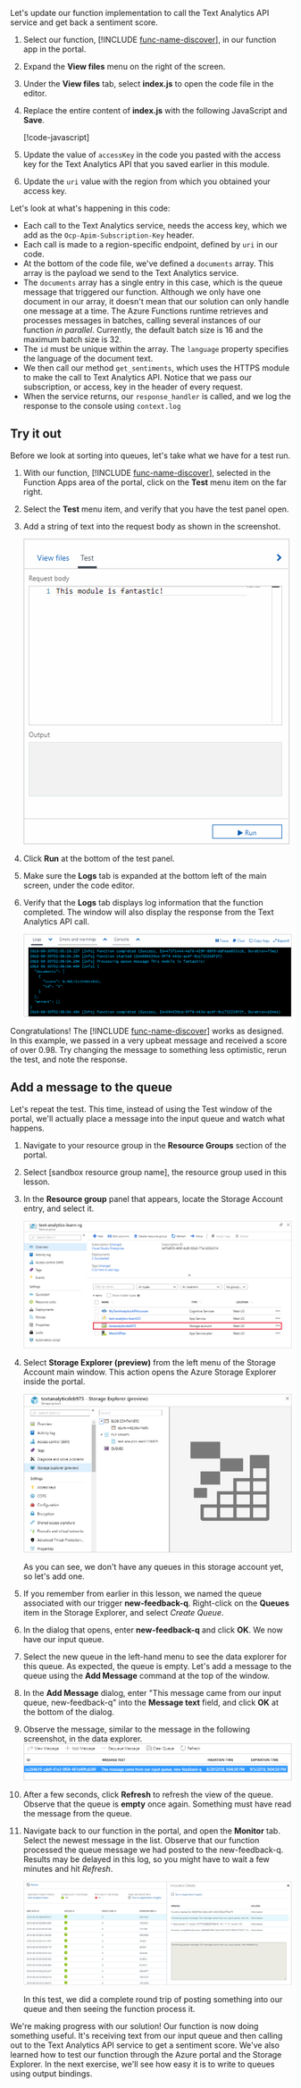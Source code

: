 Let's update our function implementation to call the Text Analytics API service and get back a sentiment score.

1. Select our function, [!INCLUDE [func-name-discover](./func-name-discover.md)], in our function app in the portal.

1. Expand the **View files** menu on the right of the screen.

1. Under the **View files** tab, select **index.js** to open the code file in the editor.

1. Replace the entire content of **index.js** with the following JavaScript and **Save**.

    [!code-javascript[](../code/discover-sentiment-sort.js?highlight=7)]

1. Update the value of `accessKey` in the code you pasted with the access key for the Text Analytics API that you saved earlier in this module. 

1. Update the `uri` value with the region from which you obtained your access key.

Let's look at what's happening in this code:

- Each call to the Text Analytics service, needs the access key, which we add as the `Ocp-Apim-Subscription-Key` header. 
- Each call is made to a region-specific endpoint, defined by `uri` in our code.
- At the bottom of the code file, we've defined a `documents` array. This array is the payload we send to the Text Analytics service.
- The `documents` array has a single entry in this case, which is the queue message that triggered our function. Although we only have one document in our array, it doesn't mean that our solution can only handle one message at a time. The Azure Functions runtime retrieves and processes messages in batches, calling several instances of our function *in parallel*. Currently, the default batch size is 16 and the maximum batch size is 32.
- The `id` must be unique within the array. The `language` property specifies the language of the document text.
- We then call our method `get_sentiments`, which uses the HTTPS module to make the call to Text Analytics API. Notice that we pass our subscription, or access, key in the header of every request.
- When the service returns, our `response_handler` is called, and we log the response to the console using `context.log`


## Try it out

Before we look at sorting into queues, let's take what we have for a test run.

1. With our function, [!INCLUDE [func-name-discover](./func-name-discover.md)], selected in the Function Apps area of the portal, click on the **Test** menu item on the far right.

1. Select the **Test** menu item, and verify that you have the test panel open.

1. Add a string of text into the request body as shown in the screenshot.

    ![Screenshot showing the function Test Panel expanded.](../media/test-panel-open-small.png)

1.  Click **Run** at the bottom of the test panel.

1. Make sure the **Logs** tab is expanded at the bottom left of the main screen, under the code editor.

1. Verify that the **Logs** tab displays log information that the function completed. The window will also display the response from the Text Analytics API call.

    ![Screenshot showing Test Panel and result of a successful test.](../media/sentiment-response-log1.png)

Congratulations! The [!INCLUDE [func-name-discover](./func-name-discover.md)] works as designed. In this example, we passed in a very upbeat message and received a score of over 0.98. Try changing the message to something less optimistic, rerun the test, and note the response.

## Add a message to the queue

Let's repeat the test. This time, instead of using the Test window of the portal, we'll actually place a message into the input queue and watch what happens.

1. Navigate to your resource group in the **Resource Groups** section of the portal.

1. Select <rgn>[sandbox resource group name]</rgn>, the resource group used in this lesson.

1. In the **Resource group** panel that appears, locate the Storage
Account entry, and select it.

    ![Screenshot storage account selected in the Resource Group window](../media/select-storage-account.png)

1. Select **Storage Explorer (preview)** from the left menu of the Storage Account main window. This action opens the Azure Storage Explorer inside the portal. 

    ![Screenshot of Storage Explorer showing our storage account, with no queues currently.](../media/sa-no-queue.png)

    As you can see, we don't have any queues in this storage account yet, so let's add one.

1. If you remember from earlier in this lesson, we named the queue associated with our trigger **new-feedback-q**. Right-click on the **Queues** item in the Storage Explorer, and select *Create Queue*.

1. In the dialog that opens, enter **new-feedback-q** and click **OK**. We now have our input queue.

1. Select the new queue in the left-hand menu to see the data explorer for this queue. As expected, the queue is empty. Let's add a message to the queue using the **Add Message** command at the top of the window.

1. In the **Add Message** dialog, enter "This message came from our input queue, new-feedback-q" into the **Message text** field, and click **OK** at the bottom of the dialog.

1. Observe the message, similar to the message in the following screenshot, in the data explorer.
    ![Screenshot of Storage Explorer showing our storage account, with the message we created in the queue.](../media/message-in-input-queue.png)

1. After a few seconds, click **Refresh** to refresh the view of the queue. Observe that the queue is **empty** once again. Something must have read the message from the queue.

1. Navigate back to our function in the portal, and open the **Monitor** tab. Select the newest message in the list. Observe that our function processed the queue message we had posted to the new-feedback-q. Results may be delayed in this log, so you might have to wait a few minutes and hit *Refresh*.

    ![Screenshot of Monitor dashboard showing an entry that tells us that our function processed the queue message that we posted to new-feedback-q.](../media/message-in-monitor.png)

    In this test, we did a complete round trip of posting something into our queue and then seeing the function process it.

We're making progress with our solution! Our function is now doing something useful. It's receiving text from our input queue and then calling out to the Text Analytics API service to get a sentiment score. We've also learned how to test our function through the Azure portal and the Storage Explorer. In the next exercise, we'll see how easy it is to write to queues using output bindings.

